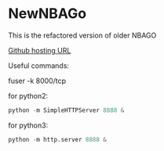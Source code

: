 # NewNBAGo

This is the refactored version of older NBAGO

[Github hosting URL](http://tangcongyuan.github.io/New_NBAGo/index.html)

Useful commands:

fuser -k 8000/tcp

for python2:
```python
python -m SimpleHTTPServer 8888 &
```
for python3:
```python
python -m http.server 8888 &
```
